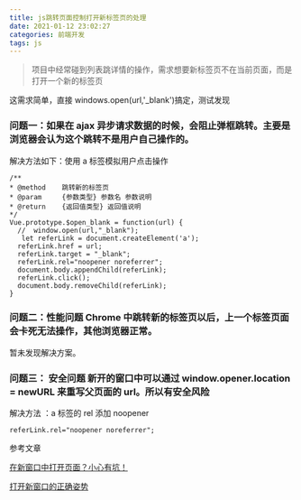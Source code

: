 ```yaml
---
title: js跳转页面控制打开新标签页的处理
date: 2021-01-12 23:02:27
categories: 前端开发
tags: js
---
```


> 项目中经常碰到列表跳详情的操作，需求想要新标签页不在当前页面，而是打开一个新的标签页

这需求简单，直接 windows.open(url,'\_blank')搞定，测试发现

### 问题一：如果在 ajax 异步请求数据的时候，会阻止弹框跳转。主要是浏览器会认为这个跳转不是用户自己操作的。

解决方法如下：使用 a 标签模拟用户点击操作

```
/**
* @method    跳转新的标签页
* @param     {参数类型} 参数名 参数说明
* @return    {返回值类型} 返回值说明
*/
Vue.prototype.$open_blank = function(url) {
  //  window.open(url,"_blank");
   let referLink = document.createElement('a');
  referLink.href = url;
  referLink.target = "_blank";
  referLink.rel="noopener noreferrer";
  document.body.appendChild(referLink);
  referLink.click();
  document.body.removeChild(referLink);
}
```

### 问题二：性能问题 Chrome 中跳转新的标签页以后，上一个标签页面会卡死无法操作，其他浏览器正常。

暂未发现解决方案。

### 问题三： 安全问题 新开的窗口中可以通过 window.opener.location = newURL 来重写父页面的 url。所以有安全风险

解决方法 ：a 标签的 rel 添加 noopener

```
referLink.rel="noopener noreferrer";

```

参考文章

[在新窗口中打开页面？小心有坑！](https://cloud.tencent.com/developer/article/1008860)

[打开新窗口的正确姿势](https://blog.asaki.me/2018/05/07/)
